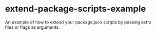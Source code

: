 # extend-package-scripts-example
An example of how to extend your package.json scripts by passing extra files or flags as arguments.
